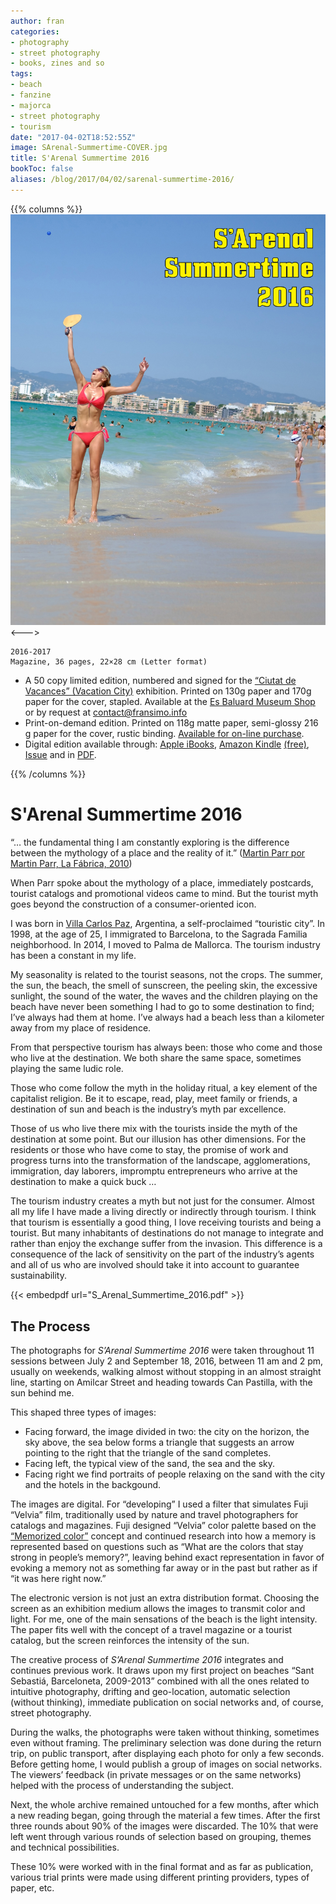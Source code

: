 ```yaml
---
author: fran
categories:
- photography
- street photography
- books, zines and so
tags:
- beach 
- fanzine 
- majorca 
- street photography 
- tourism
date: "2017-04-02T18:52:55Z"
image: SArenal-Summertime-COVER.jpg
title: S'Arenal Summertime 2016 
bookToc: false
aliases: /blog/2017/04/02/sarenal-summertime-2016/
---
```

{{% columns %}}
![](SArenal-Summertime-COVER.jpg)
<--->
````
2016-2017  
Magazine, 36 pages, 22×28 cm (Letter format)
````
-   A 50 copy limited edition, numbered and signed for the [“Ciutat de Vacances” (Vacation City)](http://www.esbaluard.org/es/exposicions/159/ciutat-de-vacances-stand-de-turismo-en-el-palacio-grimani-venecia) exhibition. Printed on 130g paper and 170g paper for the cover, stapled. Available at the [Es Baluard Museum Shop](http://www.esbaluard.org/) or by request at [contact@fransimo.info](mailto:contact@fransimo.info)
-   Print-on-demand edition. Printed on 118g matte paper, semi-glossy 216 g paper for the cover, rustic binding. [Available for on-line purchase](http://www.blurb.com/b/7844486-s-arenal-summertime-2016).
-   Digital edition available through: [Apple iBooks](http://itunes.apple.com/us/book/id1223132726), [Amazon Kindle](http://amzn.to/2o2O2JN) [(free)](S_Arenal_Summertime_2016_v2.mobi), [Issue](https://issuu.com/fransimo/docs/s_arenal_summertime_pdf_on_line) and in [PDF](S_Arenal_Summertime_2016.pdf).

{{% /columns %}}

# S'Arenal Summertime 2016

“… the fundamental thing I am constantly exploring is the difference between the mythology of a place and the reality of it.” ([Martin Parr por Martin Parr, La Fábrica, 2010](http://amzn.to/2omVlfK))

When Parr spoke about the mythology of a place, immediately postcards, tourist catalogs and promotional videos came to mind. But the tourist myth goes beyond the construction of a consumer-oriented icon.

I was born in [Villa Carlos Paz](https://es.wikipedia.org/wiki/Villa_Carlos_Paz), Argentina, a self-proclaimed “touristic city”. In 1998, at the age of 25, I immigrated to Barcelona, to the Sagrada Familia neighborhood. In 2014, I moved to Palma de Mallorca. The tourism industry has been a constant in my life.

My seasonality is related to the tourist seasons, not the crops. The summer, the sun, the beach, the smell of sunscreen, the peeling skin, the excessive sunlight, the sound of the water, the waves and the children playing on the beach have never been something I had to go to some destination to find; I’ve always had them at home. I’ve always had a beach less than a kilometer away from my place of residence.

From that perspective tourism has always been: those who come and those who live at the destination. We both share the same space, sometimes playing the same ludic role.

Those who come follow the myth in the holiday ritual, a key element of the capitalist religion. Be it to escape, read, play, meet family or friends, a destination of sun and beach is the industry’s myth par excellence.

Those of us who live there mix with the tourists inside the myth of the destination at some point. But our illusion has other dimensions. For the residents or those who have come to stay, the promise of work and progress turns into the transformation of the landscape, agglomerations, immigration, day laborers, impromptu entrepreneurs who arrive at the destination to make a quick buck …

The tourism industry creates a myth but not just for the consumer. Almost all my life I have made a living directly or indirectly through tourism. I think that tourism is essentially a good thing, I love receiving tourists and being a tourist. But many inhabitants of destinations do not manage to integrate and rather than enjoy the exchange suffer from the invasion. This difference is a consequence of the lack of sensitivity on the part of the industry’s agents and all of us who are involved should take it into account to guarantee sustainability.

{{< embedpdf url="S_Arenal_Summertime_2016.pdf" >}}

## The Process

The photographs for _S’Arenal Summertime 2016_ were taken throughout 11 sessions between July 2 and September 18, 2016, between 11 am and 2 pm, usually on weekends, walking almost without stopping in an almost straight line, starting on Amilcar Street and heading towards Can Pastilla, with the sun behind me.

This shaped three types of images:

-   Facing forward, the image divided in two: the city on the horizon, the sky above, the sea below forms a triangle that suggests an arrow pointing to the right that the triangle of the sand completes.
-   Facing left, the typical view of the sand, the sea and the sky.
-   Facing right we find portraits of people relaxing on the sand with the city and the hotels in the backgound.

The images are digital. For “developing” I used a filter that simulates Fuji “Velvia” film, traditionally used by nature and travel photographers for catalogs and magazines. Fuji designed “Velvia” color palette based on the [“Memorized color”](http://fujifilm-x.com/es/x-stories/the-world-of-film-simulation-episode-3/) concept and continued research into how a memory is represented based on questions such as “What are the colors that stay strong in people’s memory?”, leaving behind exact representation in favor of evoking a memory not as something far away or in the past but rather as if “it was here right now.”

The electronic version is not just an extra distribution format. Choosing the screen as an exhibition medium allows the images to transmit color and light. For me, one of the main sensations of the beach is the light intensity. The paper fits well with the concept of a travel magazine or a tourist catalog, but the screen reinforces the intensity of the sun.

The creative process of _S’Arenal Summertime 2016_ integrates and continues previous work. It draws upon my first project on beaches “Sant Sebastiá, Barceloneta, 2009-2013” combined with all the ones related to intuitive photography, drifting and geo-location, automatic selection (without thinking), immediate publication on social networks and, of course, street photography.

During the walks, the photographs were taken without thinking, sometimes even without framing. The preliminary selection was done during the return trip, on public transport, after displaying each photo for only a few seconds. Before getting home, I would publish a group of images on social networks. The viewers’ feedback (in private messages or on the same networks) helped with the process of understanding the subject.

Next, the whole archive remained untouched for a few months, after which a new reading began, going through the material a few times. After the first three rounds about 90% of the images were discarded. The 10% that were left went through various rounds of selection based on grouping, themes and technical possibilities.

These 10% were worked with in the final format and as far as publication, various trial prints were made using different printing providers, types of paper, etc.